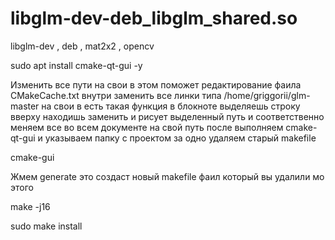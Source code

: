 # libglm-dev-deb_libglm_shared.so
libglm-dev , deb , mat2x2 , opencv

sudo apt install cmake-qt-gui -y

Изменить все пути на свои в этом поможет редактирование фаила CMakeCache.txt внутри 
заменить все линки типа /home/griggorii/glm-master на свои в есть такая функция в блокноте 
выделяешь строку вверху находишь заменить и рисует выделенный путь и соответственно меняем все
во всем документе на свой путь после выполняем cmake-qt-gui и указываем папку с проектом за одно удаляем старый makefile

cmake-gui

Жмем generate это создаст новый makefile фаил который вы удалили мо этого

make -j16

sudo make install
